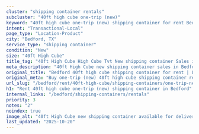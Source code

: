 ```yaml
---
cluster: "shipping container rentals"
subcluster: "40ft high cube one-trip (new)"
keyword: "40ft high cube one-trip (new) shipping container for rent Bedford, TX"
intent: "Transactional-Local"
page_type: "Location-Product"
city: "Bedford, TX"
service_type: "shipping container"
condition: "New"
size: "40ft High Cube"
title_tag: "40ft High Cube High Cube Tvt New shipping container Sales in Bedford | LC Container"
meta_description: "40ft High Cube new shipping container sales in Bedford. High cube containers with extra height. Fast delivery, competitive pricing. Serving shipping containers area. Quote ID: C2U. Call (214) 524-4168 for your free quote today."
original_title: "Bedford 40ft high cube shipping container for rent | LC"
original_meta: "Buy one-trip (new) 40ft high cube shipping container rent with local delivery in Bedford, TX. LC Container — local Since 2003. Request a fast quote today."
url_slug: "/bedford/rent/40ft-high-cube/shipping-containers/one-trip-new"
h1: "Rent 40ft high cube one-trip (new) shipping container in Bedford"
internal_links: "/bedford/shipping-containers/rentals"
priority: 3
notes: "2"
noindex: true
image_alt: "40ft High Cube new shipping container available for delivery in Bedford"
last_updated: "2025-10-20"
---
```


<!-- TODO: Add unique city/inventory copy, images, and internal links here. -->
